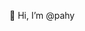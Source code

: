 👋 Hi, I’m @pahy
<!-- 
- 👀 I’m interested in 
- 🌱 I’m currently learning 
- 💞️ I’m looking to collaborate on ...
- 📫 How to reach me 
-->
<!---
pahy/pahy is a ✨ special ✨ repository because its `README.md` (this file) appears on your GitHub profile.
You can click the Preview link to take a look at your changes.
--->
